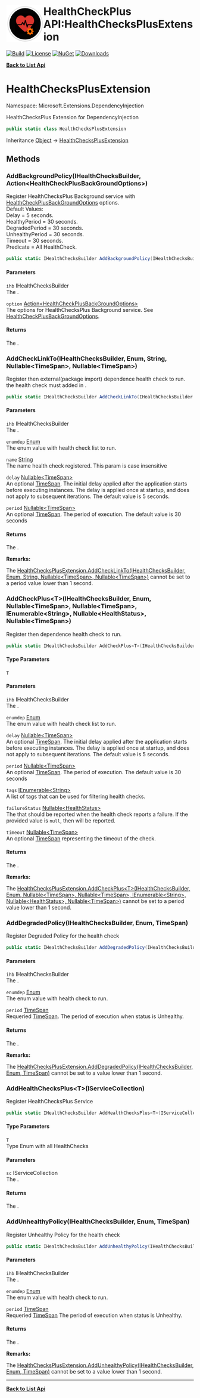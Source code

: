 # <img align="left" width="100" height="100" src="../images/icon.png">HealthCheckPlus API:HealthChecksPlusExtension 

[![Build](https://github.com/FRACerqueira/HealthCheckPlus/workflows/Build/badge.svg)](https://github.com/FRACerqueira/HealthCheckPlus/actions/workflows/build.yml)
[![License](https://img.shields.io/badge/License-MIT-brightgreen.svg)](https://github.com/FRACerqueira/HealthCheckPlus/blob/master/LICENSE)
[![NuGet](https://img.shields.io/nuget/v/HealthCheckPlus)](https://www.nuget.org/packages/HealthCheckPlus/)
[![Downloads](https://img.shields.io/nuget/dt/HealthCheckPlus)](https://www.nuget.org/packages/HealthCheckPlus/)

[**Back to List Api**](./apis.md)

# HealthChecksPlusExtension

Namespace: Microsoft.Extensions.DependencyInjection

HealthChecksPlus Extension for DependencyInjection

```csharp
public static class HealthChecksPlusExtension
```

Inheritance [Object](https://docs.microsoft.com/en-us/dotnet/api/system.object) → [HealthChecksPlusExtension](./microsoft.extensions.dependencyinjection.healthchecksplusextension.md)

## Methods

### <a id="methods-addbackgroundpolicy"/>**AddBackgroundPolicy(IHealthChecksBuilder, Action&lt;HealthCheckPlusBackGroundOptions&gt;)**

Register HealthChecksPlus Background service with [HealthCheckPlusBackGroundOptions](./healthcheckplus.options.healthcheckplusbackgroundoptions.md) options.
 <br>Default Values:<br>Delay = 5 seconds.<br>HealthyPeriod = 30 seconds.<br>DegradedPeriod = 30 seconds.<br>UnhealthyPeriod = 30 seconds.<br>Timeout = 30 seconds.<br>Predicate = All HealthCheck.

```csharp
public static IHealthChecksBuilder AddBackgroundPolicy(IHealthChecksBuilder ihb, Action<HealthCheckPlusBackGroundOptions> option)
```

#### Parameters

`ihb` IHealthChecksBuilder<br>
The .

`option` [Action&lt;HealthCheckPlusBackGroundOptions&gt;](https://docs.microsoft.com/en-us/dotnet/api/system.action-1)<br>
The options for HealthChecksPlus Background service. See [HealthCheckPlusBackGroundOptions](./healthcheckplus.options.healthcheckplusbackgroundoptions.md).

#### Returns

The .

### <a id="methods-addchecklinkto"/>**AddCheckLinkTo(IHealthChecksBuilder, Enum, String, Nullable&lt;TimeSpan&gt;, Nullable&lt;TimeSpan&gt;)**

Register then external(package import) dependence health check to run. the health check must added in .

```csharp
public static IHealthChecksBuilder AddCheckLinkTo(IHealthChecksBuilder ihb, Enum enumdep, string name, Nullable<TimeSpan> delay, Nullable<TimeSpan> period)
```

#### Parameters

`ihb` IHealthChecksBuilder<br>
The .

`enumdep` [Enum](https://docs.microsoft.com/en-us/dotnet/api/system.enum)<br>
The enum value with health check list to run.

`name` [String](https://docs.microsoft.com/en-us/dotnet/api/system.string)<br>
The name health check registered. This param is case insensitive

`delay` [Nullable&lt;TimeSpan&gt;](https://docs.microsoft.com/en-us/dotnet/api/system.nullable-1)<br>
An optional [TimeSpan](https://docs.microsoft.com/en-us/dotnet/api/system.timespan). The initial delay applied after the application starts before executing
  instances. The delay is applied once at startup, and does
 not apply to subsequent iterations. The default value is 5 seconds.

`period` [Nullable&lt;TimeSpan&gt;](https://docs.microsoft.com/en-us/dotnet/api/system.nullable-1)<br>
An optional [TimeSpan](https://docs.microsoft.com/en-us/dotnet/api/system.timespan). The period of  execution. The default value is 30 seconds

#### Returns

The .

**Remarks:**

The [HealthChecksPlusExtension.AddCheckLinkTo(IHealthChecksBuilder, Enum, String, Nullable&lt;TimeSpan&gt;, Nullable&lt;TimeSpan&gt;)](./microsoft.extensions.dependencyinjection.healthchecksplusextension.md#addchecklinktoihealthchecksbuilder-enum-string-nullabletimespan-nullabletimespan) cannot be set to a period value lower than 1 second.

### <a id="methods-addcheckplus"/>**AddCheckPlus&lt;T&gt;(IHealthChecksBuilder, Enum, Nullable&lt;TimeSpan&gt;, Nullable&lt;TimeSpan&gt;, IEnumerable&lt;String&gt;, Nullable&lt;HealthStatus&gt;, Nullable&lt;TimeSpan&gt;)**

Register then dependence health check to run.

```csharp
public static IHealthChecksBuilder AddCheckPlus<T>(IHealthChecksBuilder ihb, Enum enumdep, Nullable<TimeSpan> delay, Nullable<TimeSpan> period, IEnumerable<String> tags, Nullable<HealthStatus> failureStatus, Nullable<TimeSpan> timeout)
```

#### Type Parameters

`T`<br>

#### Parameters

`ihb` IHealthChecksBuilder<br>
The .

`enumdep` [Enum](https://docs.microsoft.com/en-us/dotnet/api/system.enum)<br>
The enum value with health check list to run.

`delay` [Nullable&lt;TimeSpan&gt;](https://docs.microsoft.com/en-us/dotnet/api/system.nullable-1)<br>
An optional [TimeSpan](https://docs.microsoft.com/en-us/dotnet/api/system.timespan). The initial delay applied after the application starts before executing
  instances. The delay is applied once at startup, and does
 not apply to subsequent iterations. The default value is 5 seconds.

`period` [Nullable&lt;TimeSpan&gt;](https://docs.microsoft.com/en-us/dotnet/api/system.nullable-1)<br>
An optional [TimeSpan](https://docs.microsoft.com/en-us/dotnet/api/system.timespan). The period of  execution. The default value is 30 seconds

`tags` [IEnumerable&lt;String&gt;](https://docs.microsoft.com/en-us/dotnet/api/system.collections.generic.ienumerable-1)<br>
A list of tags that can be used for filtering health checks.

`failureStatus` [Nullable&lt;HealthStatus&gt;](https://docs.microsoft.com/en-us/dotnet/api/system.nullable-1)<br>
The  that should be reported when the health check reports a failure. If the provided value
 is `null`, then  will be reported.

`timeout` [Nullable&lt;TimeSpan&gt;](https://docs.microsoft.com/en-us/dotnet/api/system.nullable-1)<br>
An optional [TimeSpan](https://docs.microsoft.com/en-us/dotnet/api/system.timespan) representing the timeout of the check.

#### Returns

The .

**Remarks:**

The [HealthChecksPlusExtension.AddCheckPlus&lt;T&gt;(IHealthChecksBuilder, Enum, Nullable&lt;TimeSpan&gt;, Nullable&lt;TimeSpan&gt;, IEnumerable&lt;String&gt;, Nullable&lt;HealthStatus&gt;, Nullable&lt;TimeSpan&gt;)](./microsoft.extensions.dependencyinjection.healthchecksplusextension.md#addcheckplustihealthchecksbuilder-enum-nullabletimespan-nullabletimespan-ienumerablestring-nullablehealthstatus-nullabletimespan) cannot be set to a period value lower than 1 second.

### <a id="methods-adddegradedpolicy"/>**AddDegradedPolicy(IHealthChecksBuilder, Enum, TimeSpan)**

Register Degraded Policy for the health check

```csharp
public static IHealthChecksBuilder AddDegradedPolicy(IHealthChecksBuilder ihb, Enum enumdep, TimeSpan period)
```

#### Parameters

`ihb` IHealthChecksBuilder<br>
The .

`enumdep` [Enum](https://docs.microsoft.com/en-us/dotnet/api/system.enum)<br>
The enum value with health check to run.

`period` [TimeSpan](https://docs.microsoft.com/en-us/dotnet/api/system.timespan)<br>
Requeried [TimeSpan](https://docs.microsoft.com/en-us/dotnet/api/system.timespan). The period of execution when status is Unhealthy.

#### Returns

The .

**Remarks:**

The [HealthChecksPlusExtension.AddDegradedPolicy(IHealthChecksBuilder, Enum, TimeSpan)](./microsoft.extensions.dependencyinjection.healthchecksplusextension.md#adddegradedpolicyihealthchecksbuilder-enum-timespan) cannot be set to a value lower than 1 second.

### <a id="methods-addhealthchecksplus"/>**AddHealthChecksPlus&lt;T&gt;(IServiceCollection)**

Register HealthChecksPlus Service

```csharp
public static IHealthChecksBuilder AddHealthChecksPlus<T>(IServiceCollection sc)
```

#### Type Parameters

`T`<br>
Type Enum with all HealthChecks

#### Parameters

`sc` IServiceCollection<br>
The .

#### Returns

The .

### <a id="methods-addunhealthypolicy"/>**AddUnhealthyPolicy(IHealthChecksBuilder, Enum, TimeSpan)**

Register Unhealthy Policy for the health check

```csharp
public static IHealthChecksBuilder AddUnhealthyPolicy(IHealthChecksBuilder ihb, Enum enumdep, TimeSpan period)
```

#### Parameters

`ihb` IHealthChecksBuilder<br>
The .

`enumdep` [Enum](https://docs.microsoft.com/en-us/dotnet/api/system.enum)<br>
The enum value with health check to run.

`period` [TimeSpan](https://docs.microsoft.com/en-us/dotnet/api/system.timespan)<br>
Requeried [TimeSpan](https://docs.microsoft.com/en-us/dotnet/api/system.timespan) The period of execution when status is Unhealthy.

#### Returns

The .

**Remarks:**

The [HealthChecksPlusExtension.AddUnhealthyPolicy(IHealthChecksBuilder, Enum, TimeSpan)](./microsoft.extensions.dependencyinjection.healthchecksplusextension.md#addunhealthypolicyihealthchecksbuilder-enum-timespan) cannot be set to a value lower than 1 second.


- - -
[**Back to List Api**](./apis.md)
